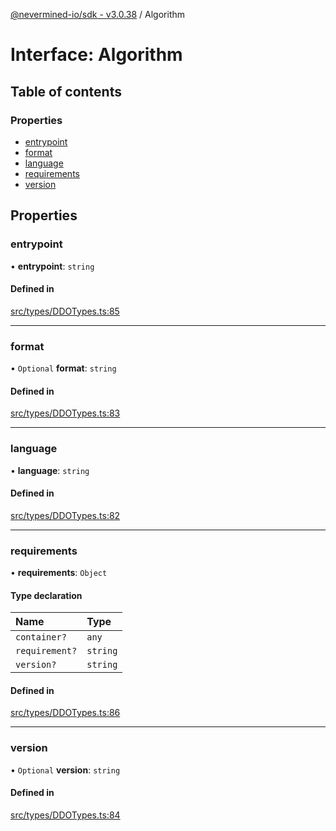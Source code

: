 [@nevermined-io/sdk - v3.0.38](../code-reference.md) / Algorithm

# Interface: Algorithm

## Table of contents

### Properties

- [entrypoint](Algorithm.md#entrypoint)
- [format](Algorithm.md#format)
- [language](Algorithm.md#language)
- [requirements](Algorithm.md#requirements)
- [version](Algorithm.md#version)

## Properties

### entrypoint

• **entrypoint**: `string`

#### Defined in

[src/types/DDOTypes.ts:85](https://github.com/nevermined-io/sdk-js/blob/19fc2a94ba4543472977483f1df808804d5fb1b7/src/types/DDOTypes.ts#L85)

---

### format

• `Optional` **format**: `string`

#### Defined in

[src/types/DDOTypes.ts:83](https://github.com/nevermined-io/sdk-js/blob/19fc2a94ba4543472977483f1df808804d5fb1b7/src/types/DDOTypes.ts#L83)

---

### language

• **language**: `string`

#### Defined in

[src/types/DDOTypes.ts:82](https://github.com/nevermined-io/sdk-js/blob/19fc2a94ba4543472977483f1df808804d5fb1b7/src/types/DDOTypes.ts#L82)

---

### requirements

• **requirements**: `Object`

#### Type declaration

| Name           | Type     |
| :------------- | :------- |
| `container?`   | `any`    |
| `requirement?` | `string` |
| `version?`     | `string` |

#### Defined in

[src/types/DDOTypes.ts:86](https://github.com/nevermined-io/sdk-js/blob/19fc2a94ba4543472977483f1df808804d5fb1b7/src/types/DDOTypes.ts#L86)

---

### version

• `Optional` **version**: `string`

#### Defined in

[src/types/DDOTypes.ts:84](https://github.com/nevermined-io/sdk-js/blob/19fc2a94ba4543472977483f1df808804d5fb1b7/src/types/DDOTypes.ts#L84)
